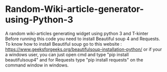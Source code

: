 # Random-Wiki-article-generator-using-Python-3
A random wiki-articles generating widget using python 3 and T-kinter
Before running this code you need to install Beautiful soup 4 and Requests.  
To know how to install Beautiful soup go to this website : https://www.geeksforgeeks.org/beautifulsoup-installation-python/
or if your a windows user, you can just open cmd and type "pip install beautifulsoup4"
and for Requests type "pip install requests" on the command window in windows. 

